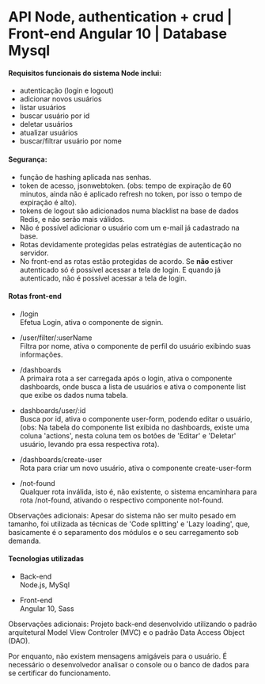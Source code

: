 # API Node, authentication + crud | Front-end Angular 10 | Database Mysql

#### Requisitos funcionais do sistema Node inclui:
- autenticação (login e logout)
- adicionar novos usuários
- listar usuários
- buscar usuário por id
- deletar usuários
- atualizar usuários
- buscar/filtrar usuário por nome
#### Segurança:
- função de hashing aplicada nas senhas.
- token de acesso, jsonwebtoken. (obs: tempo de expiração de 60 minutos, ainda não é aplicado refresh no token, por isso o tempo de expiração é alto).
- tokens de logout são adicionados numa blacklist na base de dados Redis, e não serão mais válidos.
- Não é possível adicionar o usuário com um e-mail já cadastrado na base.
- Rotas devidamente protegidas pelas estratégias de autenticação no servidor.
- No front-end as rotas estão protegidas de acordo. Se **não** estiver autenticado só é possível acessar a tela de login. E quando já autenticado, não é possível acessar a tela de login.

#### Rotas front-end
- /login  
Efetua Login, ativa o componente de signin.

- /user/filter/:userName  
Filtra por nome, ativa o componente de perfil do usuário exibindo suas informações.

- /dashboards  
A primaira rota a ser carregada após o login, ativa o componente dashboards, onde busca a lista de usuários e ativa o componente list que exibe os dados numa tabela.

- dashboards/user/:id  
Busca por id, ativa o componente user-form, podendo editar o usuário, (obs: Na tabela do componente list exibida no dashboards, existe uma coluna 'actions', nesta coluna tem os botões de 'Editar' e 'Deletar' usuário, levando pra essa respectiva rota).

- /dashboards/create-user  
Rota para criar um novo usuário, ativa o componente create-user-form

- /not-found  
Qualquer rota inválida, isto é, não existente, o sistema encaminhara para rota /not-found, ativando o respectivo componente not-found.

Observações adicionais: Apesar do sistema não ser muito pesado em tamanho, foi utilizada as técnicas de 'Code splitting' e 'Lazy loading', que, basicamente é o separamento dos módulos e o seu carregamento sob demanda.

#### Tecnologias utilizadas
- Back-end  
Node.js, MySql

- Front-end  
Angular 10, Sass

Observações adicionais: Projeto back-end desenvolvido utilizando o padrão arquitetural Model View Controler (MVC) e o padrão Data Access Object (DAO).

Por enquanto, não existem mensagens amigáveis para o usuário. É necessário o desenvolvedor analisar o console ou o banco de dados para se certificar do funcionamento.
